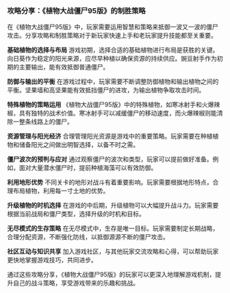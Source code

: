 ### 攻略分享：《植物大战僵尸95版》的制胜策略

在《植物大战僵尸95版》中，玩家需要运用智慧和策略来抵御一波又一波的僵尸攻击。分享攻略和制胜策略对于新玩家快速上手和老玩家提升技能都至关重要。

**基础植物的选择与布局**
游戏初期，选择合适的基础植物进行布局是获胜的关键。向日葵作为稳定的阳光来源，应尽早种植以确保资源的持续供应。豌豆射手作为初期的主要输出，能有效抵御普通僵尸。

**防御与输出的平衡**
在游戏过程中，玩家需要不断调整防御植物和输出植物之间的平衡。坚果墙和高坚果能有效抵挡僵尸的进攻，为输出植物争取攻击时间。

**特殊植物的策略运用**
《植物大战僵尸95版》中的特殊植物，如寒冰射手和火爆辣椒，具有独特的战术价值。寒冰射手可以减缓僵尸的移动速度，而火爆辣椒则能清除一整条线路上的僵尸。

**资源管理与阳光经济**
合理管理阳光资源是游戏中的重要策略。玩家需要在种植植物和储备阳光之间做出明智选择，以备不时之需。

**僵尸波次的预判与应对**
通过观察僵尸的波次和类型，玩家可以提前做好准备。例如，面对大量潜水僵尸时，提前种植海藻可以有效防御。

**利用地形优势**
不同关卡的地形对战斗有着重要影响。玩家需要根据地形特点，合理布局植物，利用每一寸土地的优势。

**升级植物的时机选择**
在游戏的中后期，升级植物可以大幅提升战斗力。玩家需要根据当前战局和僵尸类型，选择升级的时机和目标。

**无尽模式的生存策略**
在无尽模式中，生存是唯一目标。玩家需要制定长期战略，合理分配资源，不断强化防线，以抵御源源不断的僵尸攻击。

**社区互动与知识共享**
加入游戏社区，与其他玩家交流攻略和心得，可以帮助玩家更快地掌握游戏技巧，共同进步。

通过这些攻略分享，《植物大战僵尸95版》的玩家可以更深入地理解游戏机制，提升自己的战斗策略，享受游戏带来的乐趣和挑战。
